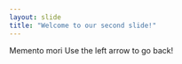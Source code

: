 ```yaml
---
layout: slide
title: "Welcome to our second slide!"
---
```

Memento mori 
Use the left arrow to go back!

